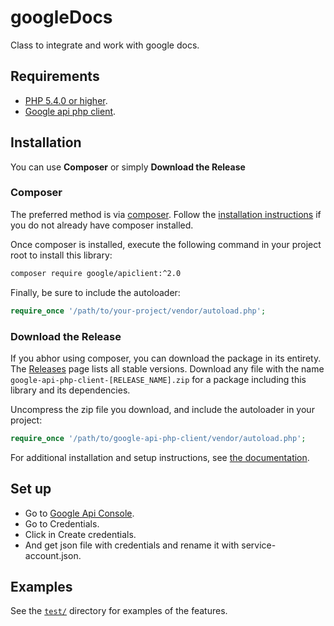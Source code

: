 # googleDocs
Class to integrate and work with google docs.

## Requirements ##
* [PHP 5.4.0 or higher](http://www.php.net/).
* [Google api php client](http://developers.google.com/api-client-library/php).

## Installation ##

You can use **Composer** or simply **Download the Release**

### Composer

The preferred method is via [composer](https://getcomposer.org). Follow the
[installation instructions](https://getcomposer.org/doc/00-intro.md) if you do not already have
composer installed.

Once composer is installed, execute the following command in your project root to install this library:

```sh
composer require google/apiclient:^2.0
```

Finally, be sure to include the autoloader:

```php
require_once '/path/to/your-project/vendor/autoload.php';
```

### Download the Release

If you abhor using composer, you can download the package in its entirety. The [Releases](https://github.com/google/google-api-php-client/releases) page lists all stable versions. Download any file
with the name `google-api-php-client-[RELEASE_NAME].zip` for a package including this library and its dependencies.

Uncompress the zip file you download, and include the autoloader in your project:

```php
require_once '/path/to/google-api-php-client/vendor/autoload.php';
```

For additional installation and setup instructions, see [the documentation](https://developers.google.com/api-client-library/php/start/installation).

## Set up ##

* Go to [Google Api Console](https://console.developers.google.com).
* Go to Credentials.
* Click in Create credentials.
* And get json file with credentials and rename it with service-account.json.

## Examples ##
See the [`test/`](test) directory for examples of the features.
